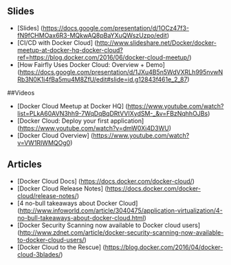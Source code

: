 ## Slides

- [Slides] (https://docs.google.com/presentation/d/1OCz47f3-fN9fCHMOax6R3-MQkwAQ8pBaYXuQWszUzpo/edit)
- [CI/CD with Docker Cloud] (http://www.slideshare.net/Docker/docker-meetup-at-docker-hq-docker-cloud?ref=https://blog.docker.com/2016/06/docker-cloud-meetup/)
- [How Fairfly Uses Docker Cloud: Overview + Demo] (https://docs.google.com/presentation/d/1JXu4B5n5WdVXRLh995nvwNRb3N0K1i4fBa5mu4M8ZfU/edit#slide=id.g12843f461e_2_87)

##Videos
- [Docker Cloud Meetup at Docker HQ] (https://www.youtube.com/watch?list=PLkA60AVN3hh9-7WqDqBqDRtVVIXydSM-_&v=FBzNqhhOJBs)
- [Docker Cloud: Deploy your first application] (https://www.youtube.com/watch?v=dmW0Xi4D3WU)
- [Docker Cloud Overview] (https://www.youtube.com/watch?v=VW1RIWMQOg0)

## Articles

- [Docker Cloud Docs] (https://docs.docker.com/docker-cloud/)
- [Docker Cloud Release Notes] (https://docs.docker.com/docker-cloud/release-notes/)
- [4 no-bull takeaways about Docker Cloud] (http://www.infoworld.com/article/3040475/application-virtualization/4-no-bull-takeaways-about-docker-cloud.html)
- [Docker Security Scanning now available to Docker cloud users] (http://www.zdnet.com/article/docker-security-scanning-now-available-to-docker-cloud-users/)
- [Docker Cloud to the Rescue] (https://blog.docker.com/2016/04/docker-cloud-3blades/)
